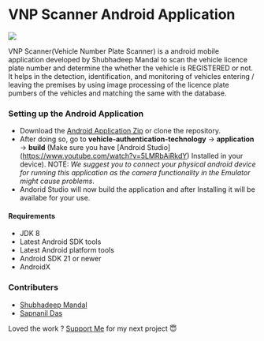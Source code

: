 # VNP Scanner Android Application

<a><img src="https://github.com/shubhadeepmandal394/vehicle-authentication-technology/blob/master/assets/img/application_icon.jpg"></a>

VNP Scanner(Vehicle Number Plate Scanner) is a android mobile application developed by Shubhadeep Mandal to scan the vehicle licence plate number and determine the whether the vehicle is REGISTERED or not. It helps in the detection, identification, and monitoring of vehicles entering / leaving the premises by using image processing of the licence plate pumbers of the vehicles and matching the same with the database.

### Setting up the Android Application

- Download the [Android Application Zip](<link to download the app>) or clone the repository.
- After doing so, go to **vehicle-authentication-technology** -> **application** -> **build** (Make sure you have [Android Studio]              (https://www.youtube.com/watch?v=5LMRbAiRkdY) Installed in your device).
NOTE: *We suggest you to connect your physical android device for running this application as the camera functionality in the Emulator might cause problems*.
- Andorid Studio will now build the application and after Installing it will be availabe for your use.

#### Requirements

- JDK 8
- Latest Android SDK tools
- Latest Android platform tools
- Android SDK 21 or newer
- AndroidX

### Contributers
- [Shubhadeep Mandal](https://github.com/shubhadeepmandal394)
- [Sapnanil Das](https://github.com/sapnanil7)

Loved the work ? [Support Me](https://paypal.me/shubhadeepmandal394?locale.x=en_GB) for my next project 😇
